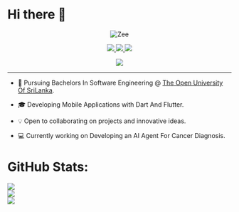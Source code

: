 
<h1> Hi there 👋 </h1>
<p align="center"> <img src="https://komarev.com/ghpvc/?username=ZeenathZahra&label=Profile%20views&color=0e75b6&style=flat" alt="Zee" /> </p>

<p align="center">
    
<a href="https://zeenathzahra.github.io/">
    <img src="https://img.shields.io/badge/Website-zeenathzahra.github.io-red?style=flat-square">
</a>  
<!-- <a href="https://gkos.tech/Resume.pdf">
    <img src="https://img.shields.io/badge/PDF-CV-red?style=flat-square&logo=adobe">
</a>   -->
<a href="linkedin.com/in/zeenath-zahra">
    <img src="https://img.shields.io/badge/-Linkedin-blue?style=flat-square&logo=linkedin">
</a>
<a href="mailto:zeenathzahra17@gmail.com">
    <img src="https://img.shields.io/badge/-Email-red?style=flat-square&logo=gmail&logoColor=white">
</a>
<!-- <a href='https://scholar.google.com/citations?user=b___QQ8AAAAJ&hl=en&authuser=1&oi=sra' target="_blank">
    <img alt='GoogleScholar' src='https://img.shields.io/badge/Scholar-100000?style=flat&logo=GoogleScholar&logoColor=white&&color=0181FF'>
</a>
<a href="https://pypi.org/user/drkostas/">
    <img src="https://img.shields.io/badge/PyPi-drkostas-blue?style=flat-square&logo=pypi&logoColor=white">
</a> -->

<p align="center">

<a href="https://github.com/ZeenathZahra">
    <img src="https://github-stats-alpha.vercel.app/api?username=ZeenathZahra&cc=22272e&tc=37BCF6&ic=fff&bc=0000">
</a>
<hr>
</p>
</p>

* 📖 Pursuing Bachelors In Software Engineering @ [The Open University Of SriLanka](https://ou.ac.lk/). 

* 🎓 Developing Mobile Applications with Dart And Flutter. 

* 💡 Open to collaborating on projects and innovative ideas. 

* 💻 Currently working on Developing an AI Agent For Cancer Diagnosis.


#  GitHub Stats:
![](https://github-readme-stats.vercel.app/api?username=zeenathzahra&theme=dark&hide_border=false&include_all_commits=false&count_private=false)<br/>
![](https://github-readme-streak-stats.herokuapp.com/?user=zeenathzahra&theme=dark&hide_border=false)<br/>
![](https://github-readme-stats.vercel.app/api/top-langs/?username=zeenathzahra&theme=dark&hide_border=false&include_all_commits=false&count_private=false&layout=compact)


